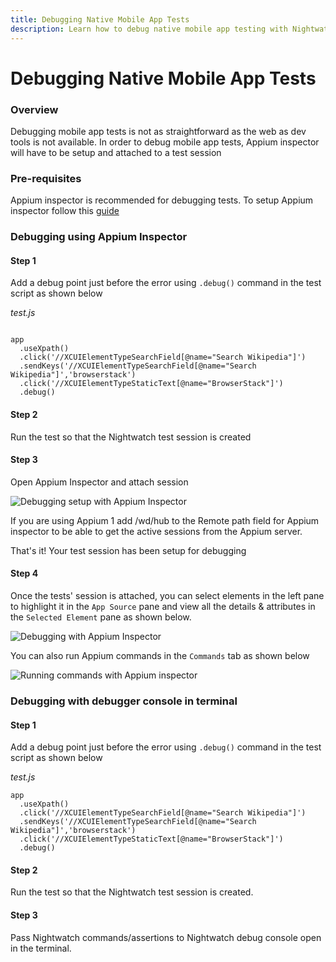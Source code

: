```yaml
---
title: Debugging Native Mobile App Tests
description: Learn how to debug native mobile app testing with Nightwatch.
---
```


<div class="page-header"><h1>Debugging Native Mobile App Tests</h1></div>

### Overview

Debugging mobile app tests is not as straightforward as the web as dev tools is not available. In order to debug mobile app tests, Appium inspector will have to be setup and attached to a test session

### Pre-requisites

Appium inspector is recommended for debugging tests. To setup Appium inspector follow this [guide][1]

### Debugging using Appium Inspector

#### Step 1

Add a debug point just before the error using `.debug()` command in the test script as shown below

<div class="sample-test">
<i>test.js</i><pre class="line-numbers"><code class="language-javascript">
app
  .useXpath()
  .click('//XCUIElementTypeSearchField[@name="Search Wikipedia"]')
  .sendKeys('//XCUIElementTypeSearchField[@name="Search Wikipedia"]','browserstack')
  .click('//XCUIElementTypeStaticText[@name="BrowserStack"]')
  .debug()
</code></pre></div>

#### Step 2

Run the test so that the Nightwatch test session is created

#### Step 3

Open Appium Inspector and attach session

![Debugging setup with Appium Inspector][image-1]

<p class="alert alert-info">If you are using Appium 1 add /wd/hub to the Remote path field for Appium inspector to be able to get the active sessions from the Appium server.</p>

That's it! Your test session has been setup for debugging

#### Step 4

Once the tests' session is attached, you can select elements in the left pane to highlight it in the `App Source` pane and view all the details & attributes in the `Selected Element` pane as shown below.

![Debugging with Appium Inspector][image-2]

You can also run Appium commands in the `Commands` tab as shown below

![Running commands with Appium inspector][image-3]



### Debugging with debugger console in terminal

#### Step 1

Add a debug point just before the error using `.debug()` command in the test script as shown below

<div class="sample-test">
<i>test.js</i><pre class="line-numbers"><code class="language-javascript">app
  .useXpath()
  .click('//XCUIElementTypeSearchField[@name="Search Wikipedia"]')
  .sendKeys('//XCUIElementTypeSearchField[@name="Search Wikipedia"]','browserstack')
  .click('//XCUIElementTypeStaticText[@name="BrowserStack"]')
  .debug()
</code></pre></div>

#### Step 2

Run the test so that the Nightwatch test session is created.

#### Step 3

Pass Nightwatch commands/assertions to Nightwatch debug console open in the terminal. 

[1]:    /guide/mobile-app-testing/installation.html#install-appium-inspector

[image-1]:  https://user-images.githubusercontent.com/1677755/220331486-a8f92d50-1922-471c-9695-360394b180f5.png
[image-2]:  https://user-images.githubusercontent.com/1677755/220332377-66b95105-25fe-4b56-a06b-5e5019fe592e.png
[image-3]:  https://user-images.githubusercontent.com/1677755/220332726-824dd227-fd11-43f3-9247-ecc20779f94e.png

